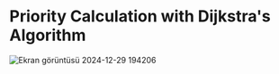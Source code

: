 # Priority Calculation with Dijkstra's Algorithm
![Ekran görüntüsü 2024-12-29 194206](https://github.com/user-attachments/assets/c7aa8873-25d3-4fa1-94e9-75c1063cfe73)






